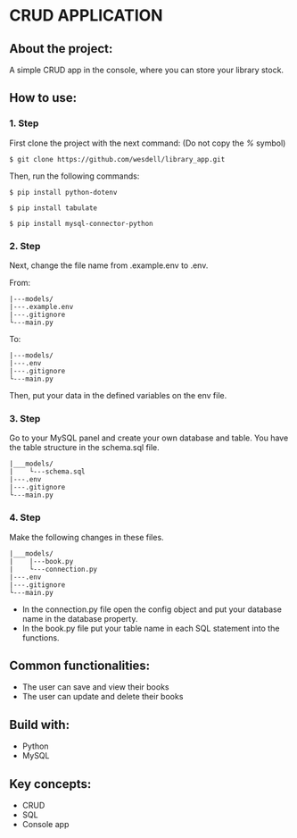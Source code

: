 # CRUD APPLICATION

## About the project:

A simple CRUD app in the console, where you can store your library stock.

## How to use:

### 1. Step

First clone the project with the next command: (Do not copy the _%_ symbol)

```
$ git clone https://github.com/wesdell/library_app.git
```

Then, run the following commands:

```
$ pip install python-dotenv
```

```
$ pip install tabulate
```

```
$ pip install mysql-connector-python
```

### 2. Step

Next, change the file name from .example.env to .env.

From:

```
|---models/
|---.example.env
|---.gitignore
└---main.py
```

To:

```
|---models/
|---.env
|---.gitignore
└---main.py
```

Then, put your data in the defined variables on the env file.

### 3. Step

Go to your MySQL panel and create your own database and table. You have the table structure in the schema.sql file.

```
|___models/
|    └---schema.sql
|---.env
|---.gitignore
└---main.py
```

### 4. Step

Make the following changes in these files.

```
|___models/
|    |---book.py
|    └---connection.py
|---.env
|---.gitignore
└---main.py
```

- In the connection.py file open the config object and put your database name in the database property.
- In the book.py file put your table name in each SQL statement into the functions.

## Common functionalities:

- The user can save and view their books
- The user can update and delete their books

## Build with:

- Python
- MySQL

## Key concepts:

- CRUD
- SQL
- Console app
